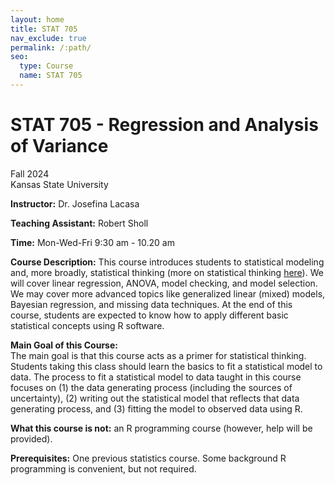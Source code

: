 ```yaml
---
layout: home
title: STAT 705
nav_exclude: true
permalink: /:path/
seo:
  type: Course
  name: STAT 705
---
```


# STAT 705 - Regression and Analysis of Variance  
Fall 2024  
Kansas State University

**Instructor:** Dr. Josefina Lacasa  

**Teaching Assistant:** Robert Sholl  

**Time:** Mon-Wed-Fri 9:30 am - 10.20 am  

**Course Description:**  This course introduces students to statistical modeling and, more broadly, statistical thinking (more on statistical thinking [here](https://errorstatistics.com/wp-content/uploads/2016/01/brown-and-kass_what-is-statistics-with-discussion.pdf)). 
We will cover linear regression, ANOVA, model checking, and model selection. We may cover more advanced topics like generalized linear (mixed) models, Bayesian regression, and missing data techniques.
At the end of this course, students are expected to know how to apply different basic statistical concepts using R software.  

**Main Goal of this Course:**  
The main goal is that this course acts as a primer for statistical thinking. 
Students taking this class should learn the basics to fit a statistical model to data. 
The process to fit a statistical model to data taught in this course focuses on (1) the data generating process (including the sources of uncertainty), (2) writing out the statistical model that reflects that data generating process, and (3) fitting the model to observed data using R. 

**What this course is not:** an R programming course (however, help will be provided).

**Prerequisites:** One previous statistics course. Some background R programming is convenient, but not required.   

